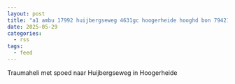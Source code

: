 ```yaml
---
layout: post
title: "a1 ambu 17992 huijbergseweg 4631gc hoogerheide hooghd bon 79421"
date: 2025-05-29
categories: 
  - rss
tags: 
  - feed
---
```


Traumaheli met spoed naar Huijbergseweg in Hoogerheide
